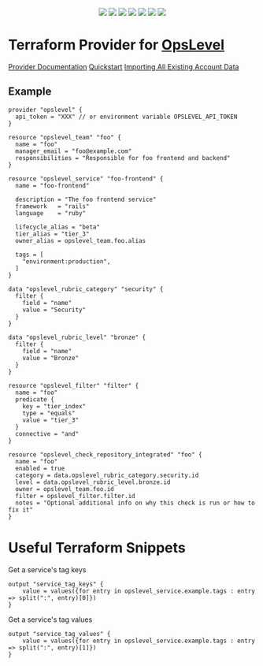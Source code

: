 <p align="center">
    <a href="https://github.com/OpsLevel/terraform-provider-opslevel/blob/main/LICENSE" alt="License">
        <img src="https://img.shields.io/github/license/OpsLevel/terraform-provider-opslevel.svg" /></a>
    <a href="http://golang.org" alt="Made With Go">
        <img src="https://img.shields.io/github/go-mod/go-version/OpsLevel/terraform-provider-opslevel" /></a>
    <a href="https://GitHub.com/OpsLevel/terraform-provider-opslevel/releases/" alt="Release">
        <img src="https://img.shields.io/github/v/release/OpsLevel/terraform-provider-opslevel?include_prereleases" /></a>  
    <a href="https://masterminds.github.io/stability/active.html" alt="Stability: Active">
        <img src="https://masterminds.github.io/stability/active.svg" /></a>   
    <a href="https://github.com/OpsLevel/terraform-provider-opslevel/graphs/contributors" alt="Contributors">
        <img src="https://img.shields.io/github/contributors/OpsLevel/terraform-provider-opslevel" /></a>
    <a href="https://github.com/OpsLevel/terraform-provider-opslevel/pulse" alt="Activity">
        <img src="https://img.shields.io/github/commit-activity/m/OpsLevel/terraform-provider-opslevel" /></a>
    <a href="https://github.com/OpsLevel/terraform-provider-opslevel/releases" alt="Downloads">
        <img src="https://img.shields.io/github/downloads/OpsLevel/terraform-provider-opslevel/total" /></a>
</p>

Terraform Provider for [OpsLevel](https://opslevel.com)
===============================

[Provider Documentation](https://registry.terraform.io/providers/OpsLevel/opslevel/latest/docs)
[Quickstart](https://www.opslevel.com/docs/api/terraform)
[Importing All Existing Account Data](https://www.opslevel.com/docs/api/terraform/#Importing)

## Example

```hcl
provider "opslevel" {
  api_token = "XXX" // or environment variable OPSLEVEL_API_TOKEN
}

resource "opslevel_team" "foo" {
  name = "foo"
  manager_email = "foo@example.com"
  responsibilities = "Responsible for foo frontend and backend"
}

resource "opslevel_service" "foo-frontend" {
  name = "foo-frontend"

  description = "The foo frontend service"
  framework   = "rails"
  language    = "ruby"

  lifecycle_alias = "beta"
  tier_alias = "tier_3"
  owner_alias = opslevel_team.foo.alias

  tags = [
    "environment:production",
  ]
}

data "opslevel_rubric_category" "security" {
  filter {
    field = "name"
    value = "Security"
  }
}

data "opslevel_rubric_level" "bronze" {
  filter {
    field = "name"
    value = "Bronze"
  }
}

resource "opslevel_filter" "filter" {
  name = "foo"
  predicate {
    key = "tier_index"
    type = "equals"
    value = "tier_3"
  }
  connective = "and"
}

resource "opslevel_check_repository_integrated" "foo" {
  name = "foo"
  enabled = true
  category = data.opslevel_rubric_category.security.id
  level = data.opslevel_rubric_level.bronze.id
  owner = opslevel_team.foo.id
  filter = opslevel_filter.filter.id
  notes = "Optional additional info on why this check is run or how to fix it"
}
```

# Useful Terraform Snippets

Get a service's tag keys

```hcl
output "service_tag_keys" {
    value = values({for entry in opslevel_service.example.tags : entry => split(":", entry)[0]})
}
```

Get a service's tag values

```hcl
output "service_tag_values" {
    value = values({for entry in opslevel_service.example.tags : entry => split(":", entry)[1]})
}
```
